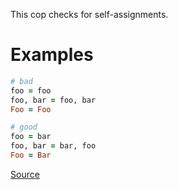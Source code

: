 
This cop checks for self-assignments.

# Examples

```ruby
# bad
foo = foo
foo, bar = foo, bar
Foo = Foo

# good
foo = bar
foo, bar = bar, foo
Foo = Bar
```

[Source](http://www.rubydoc.info/gems/rubocop/RuboCop/Cop/Lint/SelfAssignment)